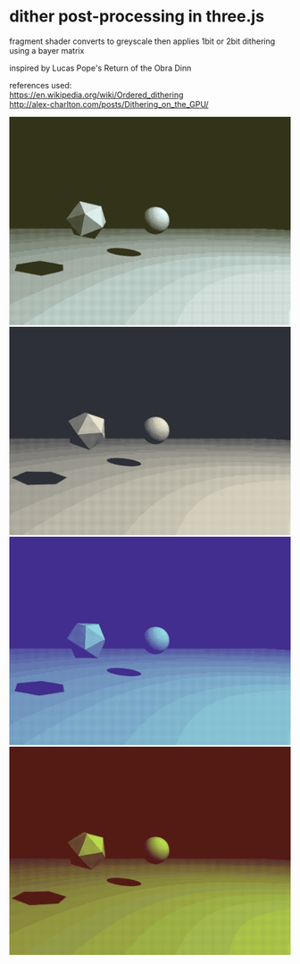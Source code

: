 # dither post-processing in three.js

fragment shader converts to greyscale then applies 1bit or 2bit dithering using a bayer matrix

inspired by Lucas Pope's Return of the Obra Dinn

references used: <br>
https://en.wikipedia.org/wiki/Ordered_dithering <br>
http://alex-charlton.com/posts/Dithering_on_the_GPU/ <br>

![1bit-macintosh](gifs/1bit-macintosh.gif)
![1bit-ibm8503](gifs/1bit-ibm8503.gif)
![1bit-commodore1084](gifs/1bit-commodore1084.gif)
![2bit-scream](gifs/2bit-scream.gif)
